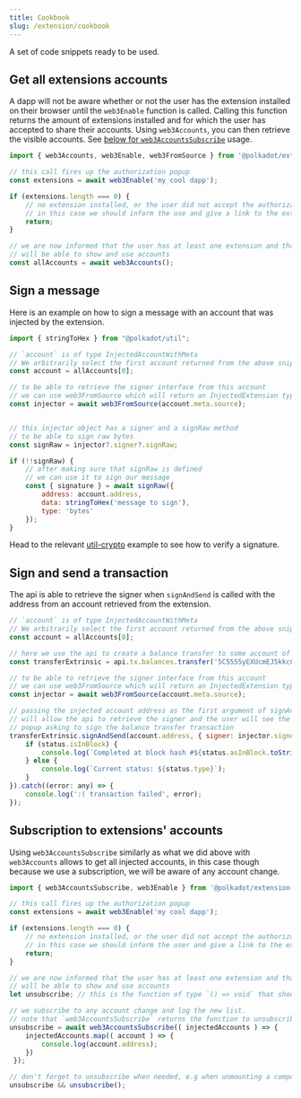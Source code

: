 ```yaml
---
title: Cookbook
slug: /extension/cookbook
---
```


A set of code snippets ready to be used.

## Get all extensions accounts

A dapp will not be aware whether or not the user has the extension installed on their browser until the `web3Enable` function is called.
Calling this function returns the amount of extensions installed and for which the user has accepted to share their accounts. Using `web3Accounts`, you can then retrieve the visible accounts. See [below for `web3AccountsSubscribe`](#subscription-to-extensions-accounts) usage.

```javascript
import { web3Accounts, web3Enable, web3FromSource } from '@polkadot/extension-dapp';

// this call fires up the authorization popup
const extensions = await web3Enable('my cool dapp');

if (extensions.length === 0) {
    // no extension installed, or the user did not accept the authorization
    // in this case we should inform the use and give a link to the extension
    return;
}

// we are now informed that the user has at least one extension and that we
// will be able to show and use accounts
const allAccounts = await web3Accounts();
```

## Sign a message

Here is an example on how to sign a message with an account that was injected by the extension.

```javascript
import { stringToHex } from "@polkadot/util";

// `account` is of type InjectedAccountWithMeta 
// We arbitrarily select the first account returned from the above snippet
const account = allAccounts[0];

// to be able to retrieve the signer interface from this account
// we can use web3FromSource which will return an InjectedExtension type
const injector = await web3FromSource(account.meta.source);


// this injector object has a signer and a signRaw method
// to be able to sign raw bytes
const signRaw = injector?.signer?.signRaw;

if (!!signRaw) {
    // after making sure that signRaw is defined
    // we can use it to sign our message
    const { signature } = await signRaw({
        address: account.address,
        data: stringToHex('message to sign'),
        type: 'bytes'
    });
}
```

Head to the relevant [util-crypto](/util-crypto/examples/verify-signature) example to see how to verify a signature.

## Sign and send a transaction

The api is able to retrieve the signer when `signAndSend` is called with the address from an account retrieved from the extension.

```javascript
// `account` is of type InjectedAccountWithMeta 
// We arbitrarily select the first account returned from the above snippet
const account = allAccounts[0];

// here we use the api to create a balance transfer to some account of a value of 12344
const transferExtrinsic = api.tx.balances.transfer('5C5555yEXUcmEJ5kkcCMvdZjUo7NGJiQJMS7vZXEeoMhj3VQ', 123456)

// to be able to retrieve the signer interface from this account
// we can use web3FromSource which will return an InjectedExtension type
const injector = await web3FromSource(account.meta.source);

// passing the injected account address as the first argument of signAndSend
// will allow the api to retrieve the signer and the user will see the extension
// popup asking to sign the balance transfer transaction
transferExtrinsic.signAndSend(account.address, { signer: injector.signer }, ({ status }) => {
    if (status.isInBlock) {
        console.log(`Completed at block hash #${status.asInBlock.toString()}`);
    } else {
        console.log(`Current status: ${status.type}`);
    }
}).catch((error: any) => {
    console.log(':( transaction failed', error);
});
```

## Subscription to extensions' accounts

Using `web3AccountsSubscribe` similarly as what we did above with `web3Accounts` allows to get all injected accounts, in this case though because we use a subscription, we will be aware of any account change.

```javascript
import { web3AccountsSubscribe, web3Enable } from '@polkadot/extension-dapp';

// this call fires up the authorization popup
const extensions = await web3Enable('my cool dapp');

if (extensions.length === 0) {
    // no extension installed, or the user did not accept the authorization
    // in this case we should inform the user and give a link to the extension
    return;
}

// we are now informed that the user has at least one extension and that we
// will be able to show and use accounts
let unsubscribe; // this is the function of type `() => void` that should be called to unsubscribe

// we subscribe to any account change and log the new list.
// note that `web3AccountsSubscribe` returns the function to unsubscribe
unsubscribe = await web3AccountsSubscribe(( injectedAccounts ) => { 
    injectedAccounts.map(( account ) => {
        console.log(account.address);
    })
 });

// don't forget to unsubscribe when needed, e.g when unmounting a component
unsubscribe && unsubscribe();
```
